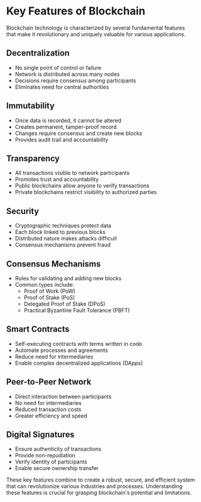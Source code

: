 # Key Features of Blockchain

Blockchain technology is characterized by several fundamental features that make it revolutionary and uniquely valuable for various applications.

## Decentralization
- No single point of control or failure
- Network is distributed across many nodes
- Decisions require consensus among participants
- Eliminates need for central authorities

## Immutability
- Once data is recorded, it cannot be altered
- Creates permanent, tamper-proof record
- Changes require consensus and create new blocks
- Provides audit trail and accountability

## Transparency
- All transactions visible to network participants
- Promotes trust and accountability
- Public blockchains allow anyone to verify transactions
- Private blockchains restrict visibility to authorized parties

## Security
- Cryptographic techniques protect data
- Each block linked to previous blocks
- Distributed nature makes attacks difficult
- Consensus mechanisms prevent fraud

## Consensus Mechanisms
- Rules for validating and adding new blocks
- Common types include:
  - Proof of Work (PoW)
  - Proof of Stake (PoS)
  - Delegated Proof of Stake (DPoS)
  - Practical Byzantine Fault Tolerance (PBFT)

## Smart Contracts
- Self-executing contracts with terms written in code
- Automate processes and agreements
- Reduce need for intermediaries
- Enable complex decentralized applications (DApps)

## Peer-to-Peer Network
- Direct interaction between participants
- No need for intermediaries
- Reduced transaction costs
- Greater efficiency and speed

## Digital Signatures
- Ensure authenticity of transactions
- Provide non-repudiation
- Verify identity of participants
- Enable secure ownership transfer

These key features combine to create a robust, secure, and efficient system that can revolutionize various industries and processes. Understanding these features is crucial for grasping blockchain's potential and limitations.
